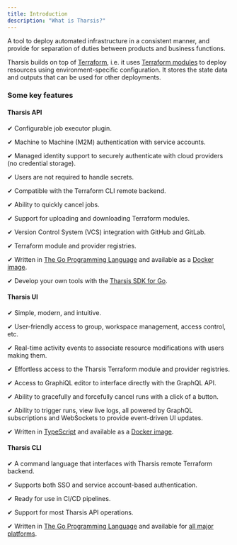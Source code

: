 ```yaml
---
title: Introduction
description: "What is Tharsis?"
---
```


A tool to deploy automated infrastructure in a consistent manner, and provide for separation of duties between products and business functions.

Tharsis builds on top of [Terraform](https://www.terraform.io/), i.e. it uses [Terraform modules](https://www.terraform.io/language/modules/develop) to deploy resources using environment-specific configuration. It stores the state data and outputs that can be used for other deployments.

### Some key features

#### Tharsis API

&#10004; Configurable job executor plugin.

&#10004; Machine to Machine (M2M) authentication with service accounts.

&#10004; Managed identity support to securely authenticate with cloud providers (no credential storage).

&#10004; Users are not required to handle secrets.

&#10004; Compatible with the Terraform CLI remote backend.

&#10004; Ability to quickly cancel jobs.

&#10004; Support for uploading and downloading Terraform modules.

&#10004; Version Control System (VCS) integration with GitHub and GitLab.

&#10004; Terraform module and provider registries.

&#10004; Written in [The Go Programming Language](https://go.dev/) and available as a [Docker image](https://gitlab.com/infor-cloud/martian-cloud/tharsis/tharsis-api/container_registry).

&#10004; Develop your own tools with the [Tharsis SDK for Go](https://gitlab.com/infor-cloud/martian-cloud/tharsis/tharsis-sdk-go).

#### Tharsis UI

&#10004; Simple, modern, and intuitive.

&#10004; User-friendly access to group, workspace management, access control, etc.

&#10004; Real-time activity events to associate resource modifications with users making them.

&#10004; Effortless access to the Tharsis Terraform module and provider registries.

&#10004; Access to GraphiQL editor to interface directly with the GraphQL API.

&#10004; Ability to gracefully and forcefully cancel runs with a click of a button.

&#10004; Ability to trigger runs, view live logs, all powered by GraphQL subscriptions and WebSockets to provide event-driven UI updates.

&#10004; Written in [TypeScript](https://www.typescriptlang.org/) and available as a [Docker image](https://gitlab.com/infor-cloud/martian-cloud/tharsis/tharsis-ui/container_registry).

#### Tharsis CLI

&#10004; A command language that interfaces with Tharsis remote Terraform backend.

&#10004; Supports both SSO and service account-based authentication.

&#10004; Ready for use in CI/CD pipelines.

&#10004; Support for most Tharsis API operations.

&#10004; Written in [The Go Programming Language](https://go.dev/) and available for [all major platforms](https://gitlab.com/infor-cloud/martian-cloud/tharsis/tharsis-cli/-/releases).
